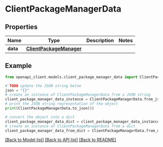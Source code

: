# ClientPackageManagerData


## Properties

Name | Type | Description | Notes
------------ | ------------- | ------------- | -------------
**data** | [**ClientPackageManager**](ClientPackageManager.md) |  | 

## Example

```python
from openapi_client.models.client_package_manager_data import ClientPackageManagerData

# TODO update the JSON string below
json = "{}"
# create an instance of ClientPackageManagerData from a JSON string
client_package_manager_data_instance = ClientPackageManagerData.from_json(json)
# print the JSON string representation of the object
print(ClientPackageManagerData.to_json())

# convert the object into a dict
client_package_manager_data_dict = client_package_manager_data_instance.to_dict()
# create an instance of ClientPackageManagerData from a dict
client_package_manager_data_from_dict = ClientPackageManagerData.from_dict(client_package_manager_data_dict)
```
[[Back to Model list]](../README.md#documentation-for-models) [[Back to API list]](../README.md#documentation-for-api-endpoints) [[Back to README]](../README.md)


